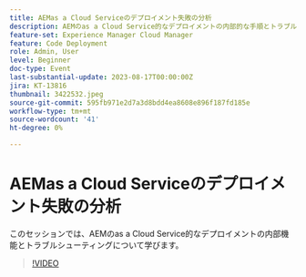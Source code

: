 ```yaml
---
title: AEMas a Cloud Serviceのデプロイメント失敗の分析
description: AEMのas a Cloud Service的なデプロイメントの内部的な手順とトラブルシューティングを説明します。
feature-set: Experience Manager Cloud Manager
feature: Code Deployment
role: Admin, User
level: Beginner
doc-type: Event
last-substantial-update: 2023-08-17T00:00:00Z
jira: KT-13816
thumbnail: 3422532.jpeg
source-git-commit: 595fb971e2d7a3d8bdd4ea8608e896f187fd185e
workflow-type: tm+mt
source-wordcount: '41'
ht-degree: 0%

---
```


# AEMas a Cloud Serviceのデプロイメント失敗の分析

このセッションでは、AEMのas a Cloud Service的なデプロイメントの内部機能とトラブルシューティングについて学びます。

>[!VIDEO](https://video.tv.adobe.com/v/3422532/?learn=on)
